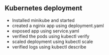 ## Kubernetes deployment
- Installed minikube and started
- created a nginix app using deployment.yaml
- exposed app using service.yaml
- verified the pods using kubectl verify
- scaled deployment using kubectl scale
- verified logs using kubectl describe
